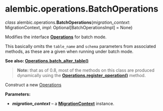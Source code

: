 # alembic.operations.BatchOperations

*class* alembic.operations.**BatchOperations**(*migration_context*:  MigrationContext, *impl*:  Optional\[BatchOperationsImpl\] = None)

[Operations]: ../zh/06_01_operations.md
[Operations.batch_alter_table()]: ../zh/06_01_03_batch_alter_table.md
[Operations.register_operation()]: ../zh/06_01_25_register_operation.md
[MigrationContext]: ../en/api/runtime.html#alembic.runtime.migration.MigrationContext

Modifies the interface **[Operations]** for batch mode.

This basically omits the `table_name` and `schema` parameters from associated methods, as these are a given when running under batch mode.

**See also: [Operations.batch_alter_table()]**

> **Note:** that as of 0.8, most of the methods on this class are produced dynamically using the **[Operations.register_operation()]** method.

Construct a new [Operations]

**Parameters:**

* ***migration_context*** – a **[MigrationContext]** instance.
